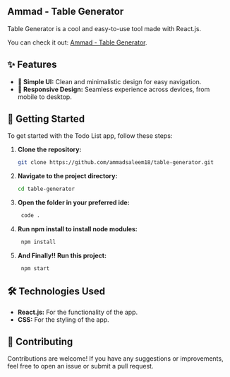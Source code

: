 ## Ammad - Table Generator

Table Generator is a cool and easy-to-use tool made with React.js.

You can check it out: <a href="">Ammad - Table Generator</a>.

## ✨ Features

- **🧩 Simple UI:** Clean and minimalistic design for easy navigation.
- **📱 Responsive Design:** Seamless experience across devices, from mobile to desktop.

## 🚀 Getting Started

To get started with the Todo List app, follow these steps:

1. **Clone the repository:**

   ```sh
   git clone https://github.com/ammadsaleem18/table-generator.git

   ```

2. **Navigate to the project directory:**

   ```sh
   cd table-generator

   ```

3. **Open the folder in your preferred ide:**

   ```sh
    code .

   ```

4. **Run <b>npm install</b> to install node modules:**

   ```sh
    npm install

   ```

5. **And Finally!! Run this project:**

   ```sh
    npm start

   ```

## 🛠️ Technologies Used

- **React.js:** For the functionality of the app.
- **CSS:** For the styling of the app.

## 🤝 Contributing

Contributions are welcome! If you have any suggestions or improvements, feel free to open an issue or submit a pull request.
